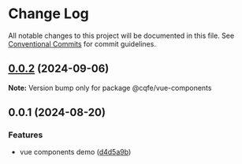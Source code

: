 # Change Log

All notable changes to this project will be documented in this file.
See [Conventional Commits](https://conventionalcommits.org) for commit guidelines.

## [0.0.2](https://github.com/leoDreamer/cqfe/compare/@cqfe/vue-components@0.0.1...@cqfe/vue-components@0.0.2) (2024-09-06)

**Note:** Version bump only for package @cqfe/vue-components

## 0.0.1 (2024-08-20)

### Features

- vue components demo ([d4d5a9b](https://github.com/leoDreamer/cqfe/commit/d4d5a9b848bf6636bdd957ecbf1eba41b39057d1))
